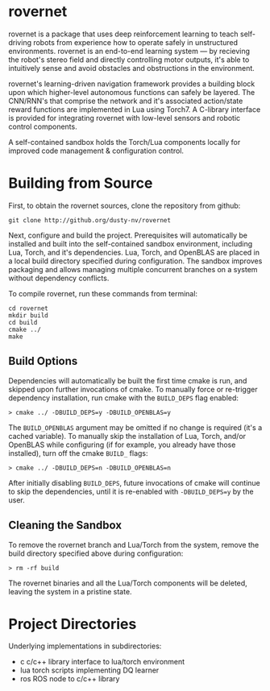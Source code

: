 # rovernet

rovernet is a package that uses deep reinforcement learning to teach self-driving robots from experience how to operate safely in unstructured environments.
rovernet is an end-to-end learning system — by recieving the robot's stereo field and directly controlling motor outputs, it's able to intuitively sense and avoid obstacles and obstructions in the environment.

rovernet's learning-driven navigation framework provides a building block upon which higher-level autonomous functions can safely be layered.
The CNN/RNN's that comprise the network and it's associated action/state reward functions are implemented in Lua using Torch7.
A C-library interface is provided for integrating rovernet with low-level sensors and robotic control components.  

A self-contained sandbox holds the Torch/Lua components locally for improved code management & configuration control.


# Building from Source

First, to obtain the rovernet sources, clone the repository from github:

`git clone http://github.org/dusty-nv/rovernet`

Next, configure and build the project.  Prerequisites will automatically be installed and built into the self-contained sandbox environment, including Lua, Torch, and it's dependencies.
Lua, Torch, and OpenBLAS are placed in a local build directory specified during configuration.  The sandbox improves packaging and allows managing multiple concurrent branches on a system without dependency conflicts. 

To compile rovernet, run these commands from terminal:

    cd rovernet
    mkdir build
    cd build
    cmake ../
    make


## Build Options

Dependencies will automatically be built the first time cmake is run, and skipped upon further invocations of cmake.
To manually force or re-trigger dependency installation, run cmake with the `BUILD_DEPS` flag enabled:

`> cmake ../ -DBUILD_DEPS=y -DBUILD_OPENBLAS=y`

The `BUILD_OPENBLAS` argument may be omitted if no change is required (it's a cached variable).
To manually skip the installation of Lua, Torch, and/or OpenBLAS while configuring (if for example, you already have those installed), turn off the cmake `BUILD_` flags:

`> cmake ../ -DBUILD_DEPS=n -DBUILD_OPENBLAS=n`

After initially disabling `BUILD_DEPS`, future invocations of cmake will continue to skip the dependencies, until it is re-enabled with `-DBUILD_DEPS=y` by the user.

## Cleaning the Sandbox

To remove the rovernet branch and Lua/Torch from the system, remove the build directory specified above during configuration:

`> rm -rf build`

The rovernet binaries and all the Lua/Torch components will be deleted, leaving the system in a pristine state.


# Project Directories

Underlying implementations in subdirectories:

- c c/c++ library interface to lua/torch environment
- lua torch scripts implementing DQ learner
- ros ROS node to c/c++ library
